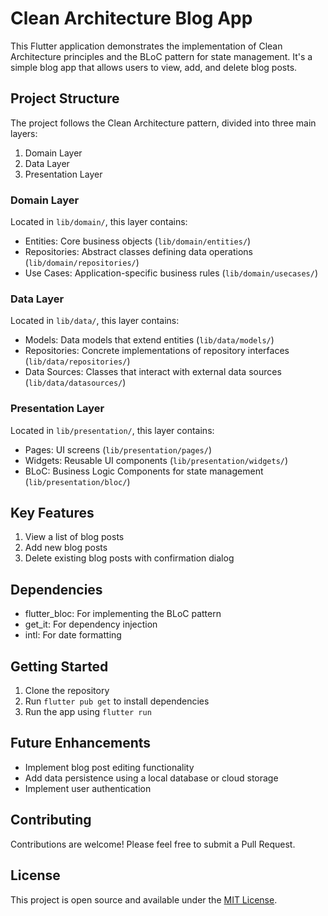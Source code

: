 # Clean Architecture Blog App

This Flutter application demonstrates the implementation of Clean Architecture principles and the BLoC pattern for state management. It's a simple blog app that allows users to view, add, and delete blog posts.

## Project Structure

The project follows the Clean Architecture pattern, divided into three main layers:

1. Domain Layer
2. Data Layer
3. Presentation Layer

### Domain Layer

Located in `lib/domain/`, this layer contains:

- Entities: Core business objects (`lib/domain/entities/`)
- Repositories: Abstract classes defining data operations (`lib/domain/repositories/`)
- Use Cases: Application-specific business rules (`lib/domain/usecases/`)

### Data Layer

Located in `lib/data/`, this layer contains:

- Models: Data models that extend entities (`lib/data/models/`)
- Repositories: Concrete implementations of repository interfaces (`lib/data/repositories/`)
- Data Sources: Classes that interact with external data sources (`lib/data/datasources/`)

### Presentation Layer

Located in `lib/presentation/`, this layer contains:

- Pages: UI screens (`lib/presentation/pages/`)
- Widgets: Reusable UI components (`lib/presentation/widgets/`)
- BLoC: Business Logic Components for state management (`lib/presentation/bloc/`)

## Key Features

1. View a list of blog posts
2. Add new blog posts
3. Delete existing blog posts with confirmation dialog

## Dependencies

- flutter_bloc: For implementing the BLoC pattern
- get_it: For dependency injection
- intl: For date formatting

## Getting Started

1. Clone the repository
2. Run `flutter pub get` to install dependencies
3. Run the app using `flutter run`

## Future Enhancements

- Implement blog post editing functionality
- Add data persistence using a local database or cloud storage
- Implement user authentication

## Contributing

Contributions are welcome! Please feel free to submit a Pull Request.

## License

This project is open source and available under the [MIT License](LICENSE).